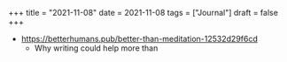 +++
title = "2021-11-08"
date = 2021-11-08
tags = ["Journal"]
draft = false
+++

-   <https://betterhumans.pub/better-than-meditation-12532d29f6cd>
    -   Why writing could help more than